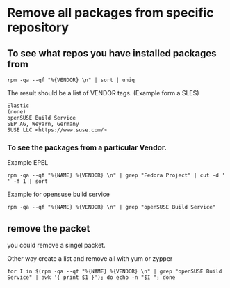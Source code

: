 # Remove all packages from specific repository

## To see what repos you have installed packages from

```
rpm -qa --qf "%{VENDOR} \n" | sort | uniq
```
The result should be a list of VENDOR tags. (Example form a SLES)
```
Elastic
(none)
openSUSE Build Service
SEP AG, Weyarn, Germany
SUSE LLC <https://www.suse.com/>
```

### To see the packages from a particular Vendor.

Example EPEL
```
rpm -qa --qf "%{NAME} %{VENDOR} \n" | grep "Fedora Project" | cut -d ' ' -f 1 | sort
```

Example for opensuse build service
```
rpm -qa --qf "%{NAME} %{VENDOR} \n" | grep "openSUSE Build Service"
```

## remove the packet

you could remove a singel packet.

Other way create a list and remove all with yum or zypper

```
for I in $(rpm -qa --qf "%{NAME} %{VENDOR} \n" | grep "openSUSE Build Service" | awk '{ print $1 }'); do echo -n "$I "; done
```

